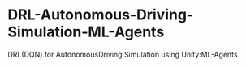 # DRL-Autonomous-Driving-Simulation-ML-Agents
DRL(DQN) for AutonomousDriving Simulation using Unity:ML-Agents
